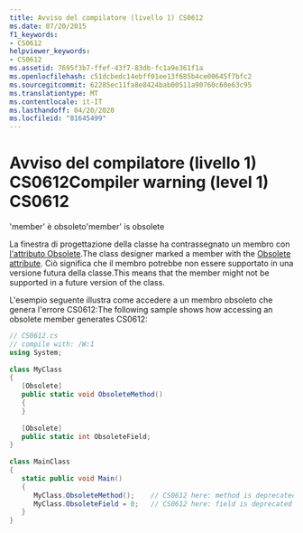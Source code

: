 ```yaml
---
title: Avviso del compilatore (livello 1) CS0612
ms.date: 07/20/2015
f1_keywords:
- CS0612
helpviewer_keywords:
- CS0612
ms.assetid: 7695f3b7-ffef-43f7-83db-fc1a9e361f1a
ms.openlocfilehash: c51dcbedc14ebff01ee13f685b4ce00645f7bfc2
ms.sourcegitcommit: 62285ec11fa8e8424bab00511a90760c60e63c95
ms.translationtype: MT
ms.contentlocale: it-IT
ms.lasthandoff: 04/20/2020
ms.locfileid: "81645499"
---
```

# <a name="compiler-warning-level-1-cs0612"></a><span data-ttu-id="980e6-102">Avviso del compilatore (livello 1) CS0612</span><span class="sxs-lookup"><span data-stu-id="980e6-102">Compiler warning (level 1) CS0612</span></span>

<span data-ttu-id="980e6-103">'member' è obsoleto</span><span class="sxs-lookup"><span data-stu-id="980e6-103">'member' is obsolete</span></span>  
  
 <span data-ttu-id="980e6-104">La finestra di progettazione della classe ha contrassegnato un membro con [l'attributo Obsolete](../language-reference/attributes/general.md#obsolete-attribute).</span><span class="sxs-lookup"><span data-stu-id="980e6-104">The class designer marked a member with the [Obsolete attribute](../language-reference/attributes/general.md#obsolete-attribute).</span></span> <span data-ttu-id="980e6-105">Ciò significa che il membro potrebbe non essere supportato in una versione futura della classe.</span><span class="sxs-lookup"><span data-stu-id="980e6-105">This means that the member might not be supported in a future version of the class.</span></span>  
  
 <span data-ttu-id="980e6-106">L'esempio seguente illustra come accedere a un membro obsoleto che genera l'errore CS0612:</span><span class="sxs-lookup"><span data-stu-id="980e6-106">The following sample shows how accessing an obsolete member generates CS0612:</span></span>  
  
```csharp  
// CS0612.cs  
// compile with: /W:1  
using System;  
  
class MyClass  
{  
   [Obsolete]  
   public static void ObsoleteMethod()  
   {  
   }  
  
   [Obsolete]  
   public static int ObsoleteField;  
}  
  
class MainClass  
{  
   static public void Main()  
   {  
      MyClass.ObsoleteMethod();    // CS0612 here: method is deprecated  
      MyClass.ObsoleteField = 0;   // CS0612 here: field is deprecated  
   }  
}  
```
